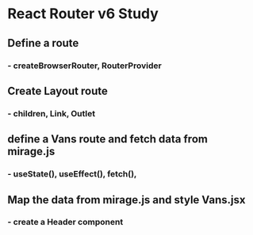 # React Router v6 Study

## Define a route

### - createBrowserRouter, RouterProvider

## Create Layout route

### - children, Link, Outlet

## define a Vans route and fetch data from mirage.js

### - useState(), useEffect(), fetch(),

## Map the data from mirage.js and style Vans.jsx
### - create a Header component 
